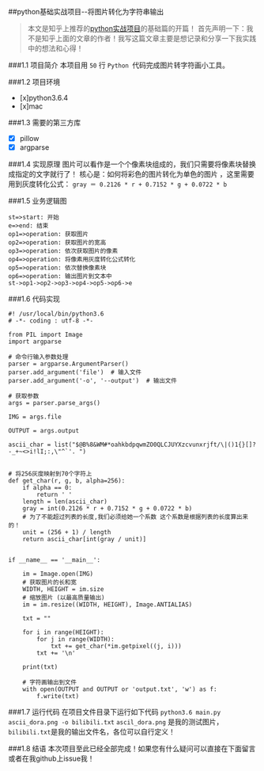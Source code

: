 ##python基础实战项目--将图片转化为字符串输出
>本文是知乎上推荐的[python实战项目](https://www.zhihu.com/question/29372574/answer/88624507?hmsr=toutiao.io&utm_medium=toutiao.io&utm_source=toutiao.io)的基础篇的开篇！
>首先声明一下：我不是知乎上面的文章的作者！我写这篇文章主要是想记录和分享一下我实践中的想法和心得！

###1.1 项目简介
本项目用 `50` 行 `Python `代码完成图片转字符画小工具。

###1.2 项目环境
- [x]python3.6.4
- [x]mac

###1.3 需要的第三方库
- [x] pillow 
- [x] argparse

###1.4 实现原理
图片可以看作是一个个像素块组成的，我们只需要将像素块替换成指定的文字就行了！
核心是：如何将彩色的图片转化为单色的图片 ，这里需要用到灰度转化公式：
```gray ＝ 0.2126 * r + 0.7152 * g + 0.0722 * b```

###1.5 业务逻辑图
```flow
st=>start: 开始
e=>end: 结束
op1=>operation: 获取图片
op2=>operation: 获取图片的宽高
op3=>operation: 依次获取图片的像素
op4=>operation: 将像素用灰度转化公式转化
op5=>operation: 依次替换像素块
op6=>operation: 输出图片到文本中
st->op1->op2->op3->op4->op5->op6->e
```

###1.6 代码实现
```
#! /usr/local/bin/python3.6
# -*- coding : utf-8 -*-

from PIL import Image
import argparse

# 命令行输入参数处理
parser = argparse.ArgumentParser()
parser.add_argument('file')  # 输入文件
parser.add_argument('-o', '--output')  # 输出文件

# 获取参数
args = parser.parse_args()

IMG = args.file

OUTPUT = args.output

ascii_char = list("$@B%8&WM#*oahkbdpqwmZO0QLCJUYXzcvunxrjft/\|()1{}[]?-_+~<>i!lI;:,\"^`'. ")


# 将256灰度映射到70个字符上
def get_char(r, g, b, alpha=256):
    if alpha == 0:
        return ' '
    length = len(ascii_char)
    gray = int(0.2126 * r + 0.7152 * g + 0.0722 * b)
    # 为了不能超过列表的长度,我们必须给她一个系数 这个系数是根据列表的长度算出来的！
    unit = (256 + 1) / length
    return ascii_char[int(gray / unit)]


if __name__ == '__main__':

    im = Image.open(IMG)
    # 获取图片的长和宽
    WIDTH, HEIGHT = im.size
    # 缩放图片 (以最高质量输出)
    im = im.resize((WIDTH, HEIGHT), Image.ANTIALIAS)

    txt = ""

    for i in range(HEIGHT):
        for j in range(WIDTH):
            txt += get_char(*im.getpixel((j, i)))
        txt += '\n'

    print(txt)

    # 字符画输出到文件
    with open(OUTPUT and OUTPUT or 'output.txt', 'w') as f:
        f.write(txt)
```

###1.7 运行代码
在项目文件目录下运行如下代码
```python3.6 main.py ascii_dora.png -o bilibili.txt```
`ascil_dora.png` 是我的测试图片，`bilibili.txt`是我的输出文件名，各位可以自行定义！

###1.8 结语
本次项目至此已经全部完成！如果您有什么疑问可以直接在下面留言或者在我github上issue我！




